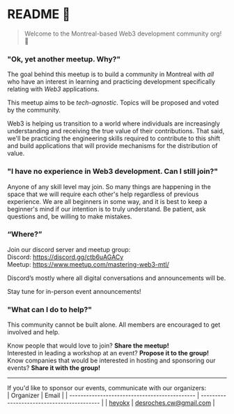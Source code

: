 # README 📖

> Welcome to the Montreal-based Web3 development community org! 🌱

### "Ok, yet another meetup. Why?"

The goal behind this meetup is to build a community in Montreal with *all* who have an interest in learning and practicing development specifically relating with *Web3* applications.

This meetup aims to be *tech-agnostic*. Topics will be proposed and voted by the community.

Web3 is helping us transition to a world where individuals are increasingly understanding and receiving the true value of their contributions. That said, we'll be practicing the engineering skills required to contribute to this shift and build applications that will provide mechanisms for the distribution of value.

### "I have no experience in Web3 development. Can I still join?"

Anyone of any skill level may join. So many things are happening in the space that we will require each other's help regardless of previous experience.
We are all beginners in some way, and it is best to keep a beginner's mind if our intention is to truly understand. Be patient, ask questions and, be willing to make mistakes.

### “Where?”

Join our discord server and meetup group: <br>
Discord: https://discord.gg/ctb6uAGACy <br>
Meetup: https://www.meetup.com/mastering-web3-mtl/ <br>

Discord’s mostly where all digital conversations and announcements will be.

Stay tune for in-person event announcements!

### "What can I do to help?"

This community cannot be built alone. All members are encouraged to get involved and help.

Know people that would love to join? **Share the meetup!** <br>
Interested in leading a workshop at an event? **Propose it to the group!** <br>
Know companies that would be interested in hosting and sponsoring our events? **Share it with the group!** <br>

---

If you'd like to sponsor our events, communicate with our organizers: <br>
| Organizer                                     | Email                                      |
| --------------------------------------------- | ------------------------------------------ |
| [heyokx](https://github.com/heyokx) | desroches.cw@gmail.com                     |

